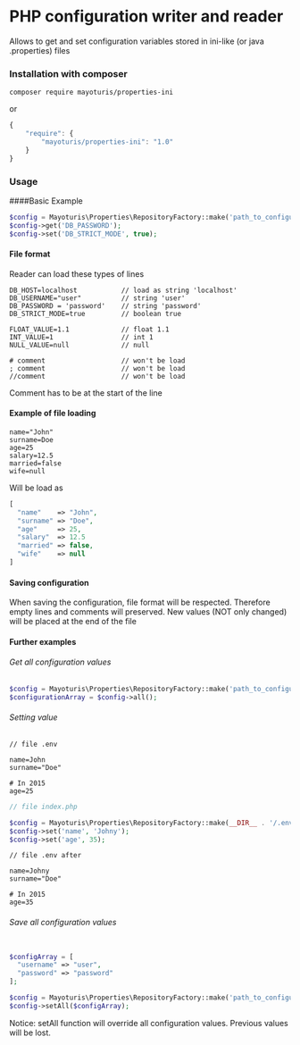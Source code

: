 # PHP configuration writer and reader
Allows to get and set configuration variables stored in ini-like (or java .properties) files

### Installation with composer
`composer require mayoturis/properties-ini`

or 
```javascript
{
    "require": {
        "mayoturis/properties-ini": "1.0"
    }
}
```
### Usage
####Basic Example
```php
$config = Mayoturis\Properties\RepositoryFactory::make('path_to_configuration_file');
$config->get('DB_PASSWORD');
$config->set('DB_STRICT_MODE', true);
```

#### File format
Reader can load these types of lines
```
DB_HOST=localhost           // load as string 'localhost'
DB_USERNAME="user"          // string 'user'
DB_PASSWORD = 'password'    // string 'password'
DB_STRICT_MODE=true         // boolean true

FLOAT_VALUE=1.1             // float 1.1
INT_VALUE=1                 // int 1
NULL_VALUE=null             // null

# comment                   // won't be load
; comment                   // won't be load
//comment                   // won't be load
```
Comment has to be at the start of the line
#### Example of file loading
```
name="John"
surname=Doe
age=25
salary=12.5
married=false
wife=null
```
Will be load as
```php
[
  "name"    => "John",
  "surname" => "Doe",
  "age"     => 25,
  "salary"  => 12.5
  "married" => false,
  "wife"    => null
]
```

#### Saving configuration
When saving the configuration, file format will be respected. Therefore empty lines and comments will preserved. New values (NOT only changed) will be placed at the end of the file

#### Further examples
###### Get all configuration values
```php
$config = Mayoturis\Properties\RepositoryFactory::make('path_to_configuration_file');
$configurationArray = $config->all();
```

###### Setting value

```
// file .env

name=John
surname="Doe"

# In 2015
age=25
```

```php
// file index.php

$config = Mayoturis\Properties\RepositoryFactory::make(__DIR__ . '/.env');
$config->set('name', 'Johny');
$config->set('age', 35);
```

```
// file .env after

name=Johny
surname="Doe"

# In 2015
age=35
```

###### Save all configuration values
```php

$configArray = [
  "username" => "user",
  "password" => "password"
];

$config = Mayoturis\Properties\RepositoryFactory::make('path_to_configuration_file');
$config->setAll($configArray);
```
Notice: setAll function will override all configuration values. Previous values will be lost.
